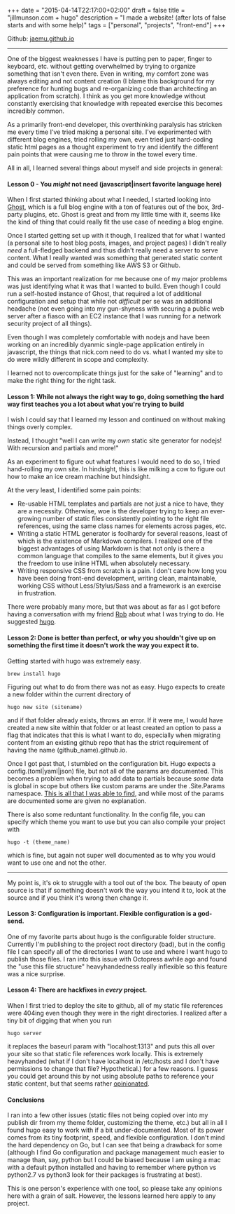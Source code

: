 +++
date = "2015-04-14T22:17:00+02:00"
draft = false
title = "jillmunson.com + hugo"
description = "I made a website! (after lots of false starts and with some help)"
tags = ["personal", "projects", "front-end"]
+++

Github: [jaemu.github.io](https://github.com/Jaemu/jaemu.github.io)

-------

One of the biggest weaknesses I have is putting pen to paper, finger to keyboard, etc. without getting overwhelmed by trying to organize something that isn't even there.  Even in writing, my comfort zone was always editing and not content creation (I blame this background for my preference for hunting bugs and re-organizing code than architecting an application from scratch).  I think as you get more knowledge without constantly exercising that knowledge with repeated exercise this becomes incredibly common.  


As a primarily front-end developer, this overthinking paralysis has stricken me every time I've tried making a personal site.  I've experimented with different blog engines, tried rolling my own, even tried just hard-coding static html pages as a thought experiment to try and identify the different pain points that were causing me to throw in the towel every time.  


All in all, I learned several things about myself and side projects in general:


#### Lesson 0 - You *might* not need (javascript|insert favorite language here) 

When I first started thinking about what I needed, I started looking into [Ghost](https://github.com/tryghost/Ghost), which is a full blog engine with a ton of features out of the box, 3rd-party plugins, etc.  Ghost is great and from my little time with it, seems like the kind of thing that could really fit the use case of needing a blog engine.


Once I started getting set up with it though, I realized that for what I wanted (a personal site to host blog posts, images, and project pages) I didn't really *need* a full-fledged backend and thus didn't really need a server to serve content.  What I really wanted was something that generated static content and could be served from something like AWS S3 or Github.


This was an important realization for me because one of my major problems was just identifying what it was that I wanted to build.  Even though I could run a self-hosted instance of Ghost, that required a lot of additional configuration and setup that while not *difficult* per se was an additional headache (not even going into my gun-shyness with securing a public web server after a fiasco with an EC2 instance that I was running for a network security project of all things).


Even though I was completely comfortable with nodejs and have been working on an incredibly dyanmic single-page application entirely in javascript, the things that nick.com need to do vs. what I wanted my site to do were wildly different in scope and complexity.  


I learned not to overcomplicate things just for the sake of "learning" and to make the right thing for the right task.  


#### Lesson 1: While not always the right way to go, doing something the hard way first teaches you a lot about what you're trying to build



I wish I could say that I learned my lesson and continued on without making things overly complex.


Instead, I thought "well I can write my *own* static site generator for nodejs!  With recursion and partials and more!"


As an experiment to figure out what features I would need to do so, I tried hand-rolling my own site.  In hindsight, this is like milking a cow to figure out how to make an ice cream machine but hindsight.


At the very least, I identified some pain points:

-  Re-usable HTML templates and partials are not just a nice to have, they are a necessity.  Otherwise, woe is the developer trying to keep an ever-growing number of static files consistently pointing to the right file references, using the same class names for elements across pages, etc.
-  Writing a static HTML generator is foolhardy for several reasons, least of which is the existence of Markdown compilers.  I realized one of the biggest advantages of using Markdown is that not only is there a common language that compiles to the same elements, but it gives you the freedom to use inline HTML when absolutely necessary.  
-  Writing responsive CSS from scratch is a pain.  I don't care how long you have been doing front-end development, writing clean, maintainable, working CSS without Less/Stylus/Sass and a framework is an exercise in frustration.  

There were probably many more, but that was about as far as I got before having a conversation with my friend [Rob](http://www.robxu9.com/) about what I was trying to do.  He suggested [hugo](http://gohugo.io/).


#### Lesson 2: Done is better than perfect, or why you shouldn't give up on something the first time it doesn't work the way you expect it to.

Getting started with hugo was extremely easy.  
````
brew install hugo
````

Figuring out what to do from there was not as easy.  Hugo expects to create a new folder within the current directory of 
````
hugo new site (sitename)
````
and if that folder already exists, throws an error.  If it were me, I would have created a new site within that folder or at least created an option to pass a flag that indicates that this is what I want to do, especially when migrating content from an existing github repo that has the strict requirement of having the name (github_name).github.io.  

Once I got past that, I stumbled on the configuration bit.  Hugo expects a config.(toml|yaml|json) file, but not all of the params are documented.  This becomes a problem when trying to add data to partials because *some* data is global in scope but others like custom params are under the .Site.Params namespace.  [This is all that I was able to find](http://gohugo.io/overview/configuration/), and while most of the params are documented some are given no explanation.  

There is also some reduntant functionality.  In the config file, you can specify which theme you want to use but you can also compile your project with 
````
hugo -t (theme_name)
````
which is fine, but again not super well documented as to why you would want to use one and not the other.

---

My point is, it's ok to struggle with a tool out of the box.  The beauty of open source is that if something doesn't work the way you intend it to, look at the source and if you think it's wrong then change it.  

#### Lesson 3: Configuration is important.  Flexible configuration is a god-send.


One of my favorite parts about hugo is the configurable folder structure.  Currently I'm publishing to the project root directory (bad), but in the config file I can specify all of the directories I want to use and where I want hugo to publish those files.  I ran into this issue with Octopress awhile ago and found the "use this file structure" heavyhandedness really inflexible so this feature was a nice surprise.  

#### Lesson 4: There are hackfixes in *every* project.  

When I first tried to deploy the site to github, all of my static file references were 404ing even though they were in the right directories.  I realized after a tiny bit of digging that when you run 
````
hugo server
````
it replaces the baseurl param with "localhost:1313" and puts this all over your site so that static file references work locally.  This is extremely heavyhanded (what if I don't have localhost in /etc/hosts and I don't have permissions to change that file?  Hypothetical.) for a few reasons.  I guess you could get around this by not using absolute paths to reference your static content, but that seems rather [opinionated](http://stackoverflow.com/questions/2005079/absolute-vs-relative-urls).  

#### Conclusions

I ran into a few other issues (static files not being copied over into my publish dir frrom my theme folder, customizing the theme, etc.) but all in all I found hugo easy to work with if a bit under-documented.  Most of its power comes from its tiny footprint, speed, and flexible configuration.  I don't mind the hard dependency on Go, but I can see that being a drawback for some (although I find Go configuration and package management much easier to manage than, say, python but I could be biased because I am using a mac with a default python installed and having to remember where python vs python2.7 vs python3 look for their packages is frustrating at best).  


This is one person's experience with one tool, so please take any opinions here with a grain of salt.  However, the lessons learned here apply to any project.  


